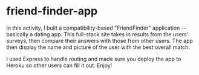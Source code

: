 # friend-finder-app

In this activity, I built a compatibility-based "FriendFinder" application -- basically a dating app. This full-stack site takes in results from the users' surveys, then compare their answers with those from other users. The app then display the name and picture of the user with the best overall match.

I used Express to handle routing and made sure you deploy the app to Heroku so other users can fill it out. Enjoy!
